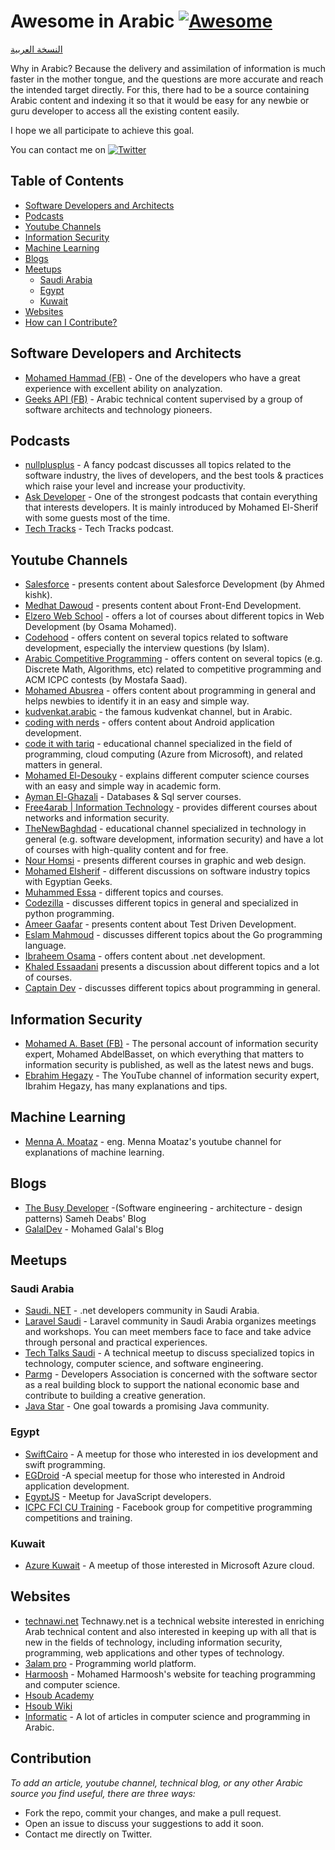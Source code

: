 # Awesome in Arabic [![Awesome](https://cdn.rawgit.com/sindresorhus/awesome/d7305f38d29fed78fa85652e3a63e154dd8e8829/media/badge.svg)](https://github.com/sindresorhus/awesome)

[النسخة العربية](README.md)

Why in Arabic?
Because the delivery and assimilation of information is much faster in the mother tongue, and the questions are more accurate and reach the intended target directly. For this, there had to be a source containing Arabic content and indexing it so that it would be easy for any newbie or guru developer to access all the existing content easily.

I hope we all participate to achieve this goal.

You can contact me on [![Twitter](https://img.shields.io/badge/-Twitter-f1c40f?style=flat-square&logo=Twitter&logoColor=fff)](https://twitter.com/abdo_hussein)

## Table of Contents

* [Software Developers and Architects](#Software-Developers-and-Architects)
* [Podcasts](#Podcasts)
* [Youtube Channels](#Youtube-Channels)
* [Information Security](#Information-Security)
* [Machine Learning](#Machine-Learning)
* [Blogs](#Blogs)
* [Meetups](#Meetups)
  + [Saudi Arabia](#Saudi-arabia)
  + [Egypt](#Egypt)
  + [Kuwait](#Kuwait)
* [Websites](#Websites)
* [How can I Contribute?](#Contribution)

## Software Developers and Architects

* [Mohamed Hammad (FB)](https://www.facebook.com/mohamed.hamedhammad) - One of the developers who have a great experience with excellent ability on analyzation.
* [Geeks API (FB)](https://www.facebook.com/GeeksAPI) - Arabic technical content supervised by a group of software architects and technology pioneers.

## Podcasts

* [nullplusplus](https://nullplus.plus/) - A fancy podcast discusses all topics related to the software industry, the lives of developers, and the best tools & practices which raise your level and increase your productivity. 
* [Ask Developer](http://www.askdeveloper.com/) - One of the strongest podcasts that contain everything that interests developers. It is mainly introduced by Mohamed El-Sherif with some guests most of the time.
* [Tech Tracks](https://podu.me/shows/show/77/tech-tracks) - Tech Tracks podcast.

## Youtube Channels

* [Salesforce](https://www.youtube.com/channel/UCVtDDaKHq9ztGU1IBuhiQpw) - presents content about Salesforce Development (by Ahmed kishk).
* [Medhat Dawoud](https://www.youtube.com/user/Med7atDawoud/) - presents content about Front-End Development.
* [Elzero Web School](https://www.youtube.com/user/OsamaElzero/) - offers a lot of courses about different topics in Web Development (by Osama Mohamed).
* [Codehood](https://www.youtube.com/channel/UCoNfslp4XbQULWcE7V4FkZw/) - offers content on several topics related to software development, especially the interview questions (by Islam).
* [Arabic Competitive Programming](https://www.youtube.com/user/nobody123497/) - offers content on several topics (e.g. Discrete Math, Algorithms, etc) related to competitive programming and ACM ICPC contests (by Mostafa Saad).
* [Mohamed Abusrea](https://www.youtube.com/c/mohamedabusrea) - offers content about programming in general and helps newbies to identify it in an easy and simple way.
* [kudvenkat.arabic](https://www.youtube.com/channel/UCgRFf3_D5H1Qi8pvw2Czyzg) - the famous kudvenkat channel, but in Arabic.
* [coding with nerds](https://www.youtube.com/channel/UCnDAXfhnL5j-KhHc1KhvXHw/) - offers content about Android application development.
* [code it with tariq](https://www.youtube.com/channel/UCTli-xFwKT1tDkR8HZ3x7jA) - educational channel specialized in the field of programming, cloud computing (Azure from Microsoft), and related matters in general.
* [Mohamed El-Desouky](https://www.youtube.com/user/DesoukiEgypt/) - explains different computer science courses with an easy and simple way in academic form.
* [Ayman El-Ghazali](https://www.youtube.com/user/TheSQLPro/) - Databases & Sql server courses.
* [Free4arab | Information Technology](https://www.youtube.com/user/Nourelhoda2011) - provides different courses about networks and information security.
* [TheNewBaghdad](https://www.youtube.com/user/alxs1aa/) - educational channel specialized in technology in general (e.g. software development, information security) and have a lot of courses with high-quality content and for free.
* [Nour Homsi](https://www.youtube.com/user/drnour/) - presents different courses in graphic and web design.
* [Mohamed Elsherif](https://www.youtube.com/user/bashmohandes) - different discussions on software industry topics with Egyptian Geeks.
* [Muhammed Essa](https://www.youtube.com/user/muhammedgalaxy) - different topics and courses.
* [Codezilla](https://www.youtube.com/channel/UCveX_0uBOHVHbpV838OGXVA) - discusses different topics in general and specialized in python programming.
* [Ameer Gaafar](https://www.youtube.com/channel/UCw8L2uw2DCVpbh0lD5SOrkg) - presents content about Test Driven Development.
* [Eslam Mahmoud](https://www.youtube.com/user/hunikal1) - discusses different topics about the Go programming language.
* [Ibraheem Osama](https://www.youtube.com/channel/UC-0XB-AT2Q3rb1muG_wtIiw) - offers content about .net development.
* [Khaled Essaadani](https://www.youtube.com/user/EssaadaniTV/) presents a discussion about different topics and a lot of courses.
* [Captain Dev](https://www.youtube.com/channel/UCnVZ_j_KmoKueh464UqYiag/) - discusses different topics about programming in general.

## Information Security

* [Mohamed A. Baset (FB)](https://www.facebook.com/SymbianSyMoh) - The personal account of information security expert, Mohamed AbdelBasset, on which everything that matters to information security is published, as well as the latest news and bugs.
* [Ebrahim Hegazy](https://www.youtube.com/user/Zigoo0/videos) - The YouTube channel of information security expert, Ibrahim Hegazy, has many explanations and tips.

## Machine Learning

* [Menna A. Moataz](https://www.youtube.com/channel/UCWO6ygW6SReNF_74KGVm5IA/featured) - eng. Menna Moataz's youtube channel for explanations of machine learning.

## Blogs

* [The Busy Developer](http://samehdeabes.blogspot.com/) -(Software engineering - architecture - design patterns) Sameh Deabs' Blog 
* [GalalDev](http://galaldev.blogspot.com/) - Mohamed Galal's Blog

## Meetups

### Saudi Arabia

* [Saudi. NET](https://twitter.com/saudidotnet) - .net developers community in Saudi Arabia.
* [Laravel Saudi](https://twitter.com/laravel_saudi) - Laravel community in Saudi Arabia organizes meetings and workshops. You can meet members face to face and take advice through personal and practical experiences.
* [Tech Talks Saudi](https://twitter.com/TechTalks_Saudi) - A technical meetup to discuss specialized topics in technology, computer science, and software engineering.
* [Parmg](https://twitter.com/parmg_sa) - Developers Association is concerned with the software sector as a real building block to support the national economic base and contribute to building a creative generation.
* [Java Star](https://twitter.com/JavaStarG) - One goal towards a promising Java community.

### Egypt

* [SwiftCairo](https://www.twitter.com/swiftcairo) - A meetup for those who interested in ios development and swift programming.
* [EGDroid](https://www.twitter.com/eg_droid) -A special meetup for those who interested in Android application development.
* [EgyptJS](https://www.twitter.com/egyptjs) - Meetup for JavaScript developers.
* [ICPC FCI CU Training](https://www.facebook.com/groups/ACMICPC.FCICU) - Facebook group for competitive programming competitions and training.

### Kuwait

* [Azure Kuwait](https://twitter.com/azure_q8) - A meetup of those interested in Microsoft Azure cloud.

## Websites

* [technawi.net](https://www.technawi.net/) Technawy.net is a technical website interested in enriching Arab technical content and also interested in keeping up with all that is new in the fields of technology, including information security, programming, web applications and other types of technology.
* [3alam pro](https://3alam.pro/) - Programming world platform.
* [Harmoosh](https://harmash.com/) - Mohamed Harmoosh's website for teaching programming and computer science.
* [Hsoub Academy](https://academy.hsoub.com/programming/) 
* [Hsoub Wiki](https://wiki.hsoub.com/%D8%A7%D9%84%D8%B5%D9%81%D8%AD%D8%A9_%D8%A7%D9%84%D8%B1%D8%A6%D9%8A%D8%B3%D9%8A%D8%A9)
* [Informatic](https://informatic-ar.com/) - A lot of articles in computer science and programming in Arabic.

## Contribution

*To add an article, youtube channel, technical blog, or any other Arabic source you find useful, there are three ways:*

* Fork the repo, commit your changes, and make a pull request.
* Open an issue to discuss your suggestions to add it soon.
* Contact me directly on Twitter.
